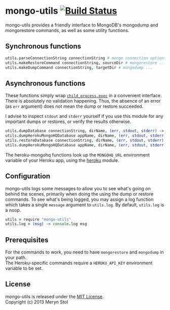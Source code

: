 # mongo-utils [![Build Status](https://travis-ci.org/meryn/mongo-utils.png?branch=master)](https://travis-ci.org/meryn/mongo-utils)

mongo-utils provides a friendly interface to MongoDB's mongodump and mongorestore commands, as well as some utility functions.

## Synchronous functions
 
```coffee
utils.parseConnectionString connectionString # mongo connection options object
utils.makeRestoreCommand connectionString, sourceDir # mongorestore ...
utils.makeDumpCommand connectionString, targetDir # mongodump ...
```

## Asynchronous functions

These functions simply wrap [`child_process.exec`](http://nodejs.org/api/child_process.html#child_process_child_process_exec_command_options_callback) in a convenient interface. There is absolutely no validation happening. Thus, the absence of an error (as `err` argument) does not mean the dump or restore succeeded.

I advise to inspect `stdout` and `stderr` yourself if you use this module for any important dumps or restores, or verify the results otherwise.

```coffee
utils.dumpDatabase connectionString, dirName, (err, stdout, stderr) ->
utils.dumpHerokuMongoHQDatabase appName, dirName, (err, stdout, stderr) ->
utils.restoreDatabase connectionString, dirName, (err, stdout, stderr) ->
utils.dumpHerokuMongoHQDatabase appName, dirName, (err, stdout, stderr) ->
```

The heroku-mongohq functions look up the `MONGOHQ_URL` environment variable of your Heroku app, using the [heroku](https://github.com/toots/node-heroku) module.

## Configuration

mongo-utils logs some messages to allow you to see what's going on behind the scenes, primarily when doing the using the dump or restore commands. To see what's being logged, you may assign a log function which takes a single `message` argument to `utils.log`. By default, `utils.log` is a noop.

```coffee
utils = require "mongo-utils"
utils.log = (msg) -> console.log msg
```

## Prerequisites

For the commands to work, you need to have `mongorestore` and `mongodump` in your path.  
The Heroku-specific commands require a `HEROKU_API_KEY` environment variable to be set.

## License

mongo-utils is released under the [MIT License](http://opensource.org/licenses/MIT).  
Copyright (c) 2013 Meryn Stol